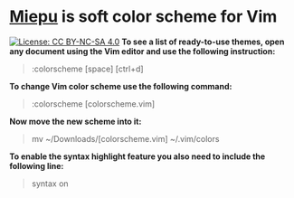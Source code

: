 # [Miepu](http://github.com/ekto/miepu "Miepu") is soft color scheme for Vim 
[![License: CC BY-NC-SA 4.0](https://licensebuttons.net/l/by-nc-sa/4.0/80x15.png)](https://creativecommons.org/licenses/by-nc-sa/4.0/)
**To see a list of ready-to-use themes, open any document using the Vim editor and use the following instruction:**
> :colorscheme [space] [ctrl+d]

**To change Vim color scheme use the following command:**
> :colorscheme [colorscheme.vim]

**Now move the new scheme into it:**
> mv ~/Downloads/[colorscheme.vim]  ~/.vim/colors

**To enable the syntax highlight feature you also need to include the following line:**
> syntax on
